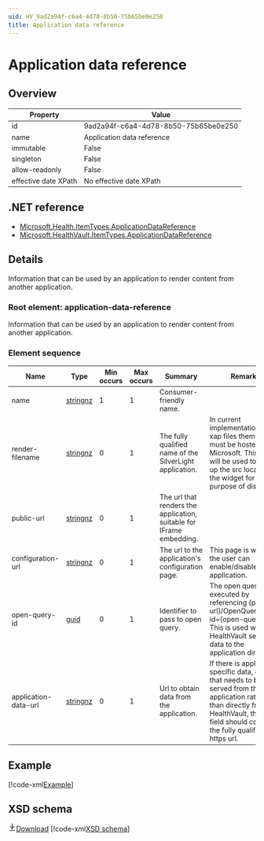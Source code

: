 ```yaml
---
uid: HV_9ad2a94f-c6a4-4d78-8b50-75b65be0e250
title: Application data reference
---
```


# Application data reference

## Overview

Property|Value
---|---
id|9ad2a94f-c6a4-4d78-8b50-75b65be0e250
name|Application data reference
immutable|False
singleton|False
allow-readonly|False
effective date XPath|No effective date XPath

## .NET reference
- [Microsoft.Health.ItemTypes.ApplicationDataReference](https://docs.microsoft.com/dotnet/api/microsoft.health.itemtypes.applicationdatareference)
- [Microsoft.HealthVault.ItemTypes.ApplicationDataReference](https://docs.microsoft.com/dotnet/api/microsoft.healthvault.itemtypes.applicationdatareference)

## Details
Information that can be used by an application to render content from another application.

<a name='application-data-reference'></a>

### Root element: application-data-reference

Information that can be used by an application to render content from another application.

### Element sequence

Name|Type|Min occurs|Max occurs|Summary|Remarks
---|---|---|---|---|---
name|[stringnz](xref:HV_3e730686-781f-4616-aa0d-817bba8eb141#stringnz)|1|1|Consumer-friendly name.|
render-filename|[stringnz](xref:HV_3e730686-781f-4616-aa0d-817bba8eb141#stringnz)|0|1|The fully qualified name of the SilverLight application.|In current implementations, the xap files themselves must be hosted by Microsoft. This name will be used to look-up the src location of the widget for the purpose of display.
public-url|[stringnz](xref:HV_3e730686-781f-4616-aa0d-817bba8eb141#stringnz)|0|1|The url that renders the application, suitable for IFrame embedding.|
configuration-url|[stringnz](xref:HV_3e730686-781f-4616-aa0d-817bba8eb141#stringnz)|0|1|The url to the application's configuration page.|This page is where the user can enable/disable the application.
open-query-id|[guid](xref:HV_3e730686-781f-4616-aa0d-817bba8eb141#guid)|0|1|Identifier to pass to open query.|The open query is executed by referencing {platform url}/OpenQuery.ashx?id={open-query-id} This is used when HealthVault serves data to the application directly.
application-data-url|[stringnz](xref:HV_3e730686-781f-4616-aa0d-817bba8eb141#stringnz)|0|1|Url to obtain data from the application.|If there is application specific data, or data that needs to be served from the application rather than directly from HealthVault, then this field should contain the fully qualified https url.

## Example
[!code-xml[Example](../sample-xml/9ad2a94f-c6a4-4d78-8b50-75b65be0e250.xml)]

## XSD schema
[![Download](/healthvault/images/download.png)Download](../xsd/application-data-reference.xsd)
[!code-xml[XSD schema](../xsd/application-data-reference.xsd)]
